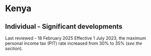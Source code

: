 # Kenya
## Individual - Significant developments
Last reviewed - 18 February 2025
Effective 1 July 2023, the maximum personal income tax (PIT) rate increased from 30% to 35% (_see the section_).
